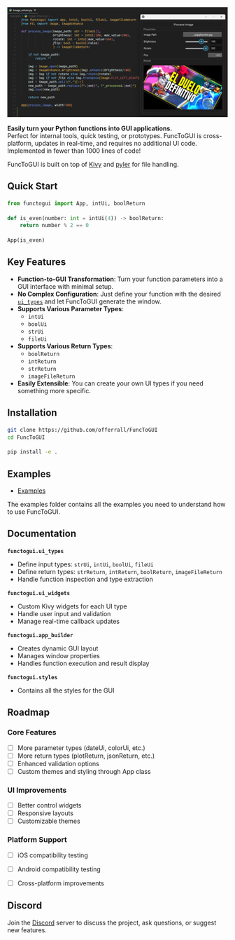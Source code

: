 </div>
<img src="./examples/example.png">
</div>

**Easily turn your Python functions into GUI applications.**  
Perfect for internal tools, quick testing, or prototypes. FuncToGUI is cross-platform, updates in real-time, and requires no additional UI code. Implemented in fewer than 1000 lines of code!

FuncToGUI is built on top of [Kivy](https://kivy.org/) and [pyler](https://github.com/kivy/plyer) for file handling.

## Quick Start
```python
from functogui import App, intUi, boolReturn

def is_even(number: int = intUi(4)) -> boolReturn:
    return number % 2 == 0

App(is_even)
```

## Key Features
- **Function-to-GUI Transformation**: Turn your function parameters into a GUI interface with minimal setup.
- **No Complex Configuration**: Just define your function with the desired [`ui_types`](./functogui/ui_types.py) and let FuncToGUI generate the window.
- **Supports Various Parameter Types**:
  - `intUi` 
  - `boolUi`
  - `strUi`
  - `fileUi`
- **Supports Various Return Types**:
    - `boolReturn`
    - `intReturn`
    - `strReturn`
    - `imageFileReturn`
- **Easily Extensible**: You can create your own UI types if you need something more specific.

##  Installation
```bash
git clone https://github.com/offerrall/FuncToGUI
cd FuncToGUI

pip install -e .
```

## Examples
- [Examples](./examples)

The examples folder contains all the examples you need to understand how to use FuncToGUI.

## Documentation

**`functogui.ui_types`**
- Define input types: `strUi`, `intUi`, `boolUi`, `fileUi`
- Define return types: `strReturn`, `intReturn`, `boolReturn`, `imageFileReturn`
- Handle function inspection and type extraction

**`functogui.ui_widgets`**
- Custom Kivy widgets for each UI type
- Handle user input and validation
- Manage real-time callback updates

**`functogui.app_builder`**
- Creates dynamic GUI layout
- Manages window properties
- Handles function execution and result display

**`functogui.styles`**
- Contains all the styles for the GUI

## Roadmap 

### Core Features
- [ ] More parameter types (dateUi, colorUi, etc.)
- [ ] More return types (plotReturn, jsonReturn, etc.)
- [ ] Enhanced validation options
- [ ] Custom themes and styling through App class

### UI Improvements
- [ ] Better control widgets
- [ ] Responsive layouts
- [ ] Customizable themes

### Platform Support
- [ ] iOS compatibility testing
- [ ] Android compatibility testing
- [ ] Cross-platform improvements


## Discord
Join the [Discord](https://discord.gg/4yUxMCK3) server to discuss the project, ask questions, or suggest new features.